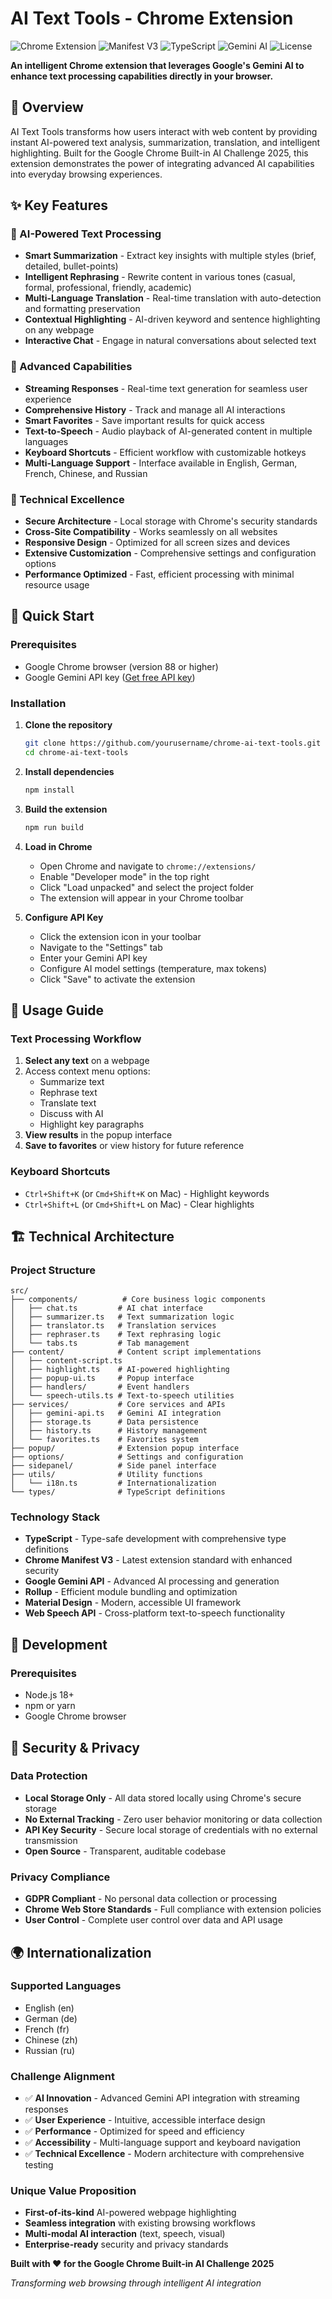 # AI Text Tools - Chrome Extension

![Chrome Extension](https://img.shields.io/badge/Chrome-Extension-blue?logo=google-chrome)
![Manifest V3](https://img.shields.io/badge/Manifest-V3-green)
![TypeScript](https://img.shields.io/badge/TypeScript-007ACC?logo=typescript&logoColor=white)
![Gemini AI](https://img.shields.io/badge/AI-Gemini-orange?logo=google)
![License](https://img.shields.io/badge/License-MIT-green)

**An intelligent Chrome extension that leverages Google's Gemini AI to enhance text processing capabilities directly in your browser.**

## 🎯 Overview

AI Text Tools transforms how users interact with web content by providing instant AI-powered text analysis, summarization, translation, and intelligent highlighting. Built for the Google Chrome Built-in AI Challenge 2025, this extension demonstrates the power of integrating advanced AI capabilities into everyday browsing experiences.

## ✨ Key Features

### 🤖 AI-Powered Text Processing
- **Smart Summarization** - Extract key insights with multiple styles (brief, detailed, bullet-points)
- **Intelligent Rephrasing** - Rewrite content in various tones (casual, formal, professional, friendly, academic)
- **Multi-Language Translation** - Real-time translation with auto-detection and formatting preservation
- **Contextual Highlighting** - AI-driven keyword and sentence highlighting on any webpage
- **Interactive Chat** - Engage in natural conversations about selected text

### 🚀 Advanced Capabilities
- **Streaming Responses** - Real-time text generation for seamless user experience
- **Comprehensive History** - Track and manage all AI interactions
- **Smart Favorites** - Save important results for quick access
- **Text-to-Speech** - Audio playback of AI-generated content in multiple languages
- **Keyboard Shortcuts** - Efficient workflow with customizable hotkeys
- **Multi-Language Support** - Interface available in English, German, French, Chinese, and Russian

### 🔧 Technical Excellence
- **Secure Architecture** - Local storage with Chrome's security standards
- **Cross-Site Compatibility** - Works seamlessly on all websites
- **Responsive Design** - Optimized for all screen sizes and devices
- **Extensive Customization** - Comprehensive settings and configuration options
- **Performance Optimized** - Fast, efficient processing with minimal resource usage

## 🚀 Quick Start

### Prerequisites
- Google Chrome browser (version 88 or higher)
- Google Gemini API key ([Get free API key](https://aistudio.google.com/app/apikey))

### Installation

1. **Clone the repository**
   ```bash
   git clone https://github.com/yourusername/chrome-ai-text-tools.git
   cd chrome-ai-text-tools
   ```

2. **Install dependencies**
   ```bash
   npm install
   ```

3. **Build the extension**
   ```bash
   npm run build
   ```

4. **Load in Chrome**
   - Open Chrome and navigate to `chrome://extensions/`
   - Enable "Developer mode" in the top right
   - Click "Load unpacked" and select the project folder
   - The extension will appear in your Chrome toolbar

5. **Configure API Key**
   - Click the extension icon in your toolbar
   - Navigate to the "Settings" tab
   - Enter your Gemini API key
   - Configure AI model settings (temperature, max tokens)
   - Click "Save" to activate the extension

## 📖 Usage Guide

### Text Processing Workflow
1. **Select any text** on a webpage
2. Access context menu options:
   - Summarize text
   - Rephrase text
   - Translate text
   - Discuss with AI
   - Highlight key paragraphs
3. **View results** in the popup interface
4. **Save to favorites** or view history for future reference

### Keyboard Shortcuts
- `Ctrl+Shift+K` (or `Cmd+Shift+K` on Mac) - Highlight keywords
- `Ctrl+Shift+L` (or `Cmd+Shift+L` on Mac) - Clear highlights

## 🏗️ Technical Architecture

### Project Structure
```
src/
├── components/          # Core business logic components
│   ├── chat.ts         # AI chat interface
│   ├── summarizer.ts   # Text summarization logic
│   ├── translator.ts   # Translation services
│   ├── rephraser.ts    # Text rephrasing logic
│   └── tabs.ts         # Tab management
├── content/            # Content script implementations
│   ├── content-script.ts
│   ├── highlight.ts    # AI-powered highlighting
│   ├── popup-ui.ts     # Popup interface
│   ├── handlers/       # Event handlers
│   └── speech-utils.ts # Text-to-speech utilities
├── services/           # Core services and APIs
│   ├── gemini-api.ts   # Gemini AI integration
│   ├── storage.ts      # Data persistence
│   ├── history.ts      # History management
│   └── favorites.ts    # Favorites system
├── popup/              # Extension popup interface
├── options/            # Settings and configuration
├── sidepanel/          # Side panel interface
├── utils/              # Utility functions
│   └── i18n.ts         # Internationalization
└── types/              # TypeScript definitions
```

### Technology Stack
- **TypeScript** - Type-safe development with comprehensive type definitions
- **Chrome Manifest V3** - Latest extension standard with enhanced security
- **Google Gemini API** - Advanced AI processing and generation
- **Rollup** - Efficient module bundling and optimization
- **Material Design** - Modern, accessible UI framework
- **Web Speech API** - Cross-platform text-to-speech functionality

## 🔧 Development

### Prerequisites
- Node.js 18+ 
- npm or yarn
- Google Chrome browser

## 🔐 Security & Privacy

### Data Protection
- **Local Storage Only** - All data stored locally using Chrome's secure storage
- **No External Tracking** - Zero user behavior monitoring or data collection
- **API Key Security** - Secure local storage of credentials with no external transmission
- **Open Source** - Transparent, auditable codebase

### Privacy Compliance
- **GDPR Compliant** - No personal data collection or processing
- **Chrome Web Store Standards** - Full compliance with extension policies
- **User Control** - Complete user control over data and API usage

## 🌍 Internationalization

### Supported Languages
- English (en)
- German (de)
- French (fr)
- Chinese (zh)
- Russian (ru)

### Challenge Alignment
- ✅ **AI Innovation** - Advanced Gemini API integration with streaming responses
- ✅ **User Experience** - Intuitive, accessible interface design
- ✅ **Performance** - Optimized for speed and efficiency
- ✅ **Accessibility** - Multi-language support and keyboard navigation
- ✅ **Technical Excellence** - Modern architecture with comprehensive testing

### Unique Value Proposition
- **First-of-its-kind** AI-powered webpage highlighting
- **Seamless integration** with existing browsing workflows
- **Multi-modal AI interaction** (text, speech, visual)
- **Enterprise-ready** security and privacy standards

**Built with ❤️ for the Google Chrome Built-in AI Challenge 2025**

*Transforming web browsing through intelligent AI integration*